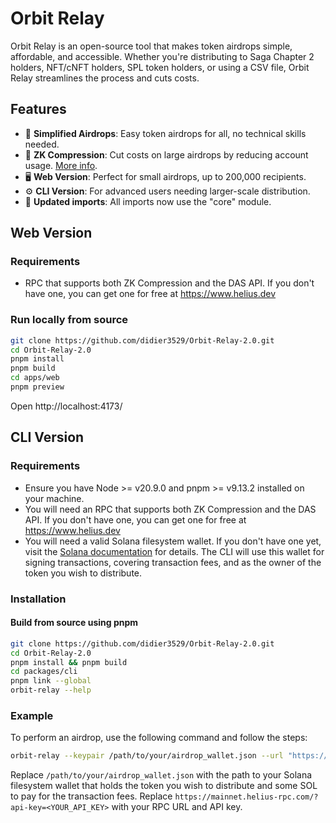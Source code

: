 # Orbit Relay

Orbit Relay is an open-source tool that makes token airdrops simple, affordable, and accessible. Whether you're distributing to Saga Chapter 2 holders, NFT/cNFT holders, SPL token holders, or using a CSV file, Orbit Relay streamlines the process and cuts costs.

## Features

- 🚀 **Simplified Airdrops**: Easy token airdrops for all, no technical skills needed.
- 💸 **ZK Compression**: Cut costs on large airdrops by reducing account usage. [More info](https://www.zkcompression.com/).
- 🖥️ **Web Version**: Perfect for small airdrops, up to 200,000 recipients.
- ⚙️ **CLI Version**: For advanced users needing larger-scale distribution.
- 🔄 **Updated imports**: All imports now use the "core" module.

## Web Version

### Requirements

- RPC that supports both ZK Compression and the DAS API. If you don't have one, you can get one for free at https://www.helius.dev

### Run locally from source

```bash
git clone https://github.com/didier3529/Orbit-Relay-2.0.git
cd Orbit-Relay-2.0
pnpm install
pnpm build
cd apps/web
pnpm preview
```

Open http://localhost:4173/

## CLI Version

### Requirements

- Ensure you have Node >= v20.9.0 and pnpm >= v9.13.2 installed on your machine.
- You will need an RPC that supports both ZK Compression and the DAS API. If you don't have one, you can get one for free at https://www.helius.dev
- You will need a valid Solana filesystem wallet. If you don't have one yet, visit the [Solana documentation](https://docs.solanalabs.com/cli/wallets/file-system) for details. The CLI will use this wallet for signing transactions, covering transaction fees, and as the owner of the token you wish to distribute.

### Installation

#### Build from source using pnpm

```bash
git clone https://github.com/didier3529/Orbit-Relay-2.0.git
cd Orbit-Relay-2.0
pnpm install && pnpm build
cd packages/cli
pnpm link --global
orbit-relay --help
```

### Example

To perform an airdrop, use the following command and follow the steps:

```bash
orbit-relay --keypair /path/to/your/airdrop_wallet.json --url "https://mainnet.helius-rpc.com/?api-key=<YOUR_API_KEY>"
```

Replace `/path/to/your/airdrop_wallet.json` with the path to your Solana filesystem wallet that holds the token you wish to distribute and some SOL to pay for the transaction fees. Replace `https://mainnet.helius-rpc.com/?api-key=<YOUR_API_KEY>` with your RPC URL and API key.